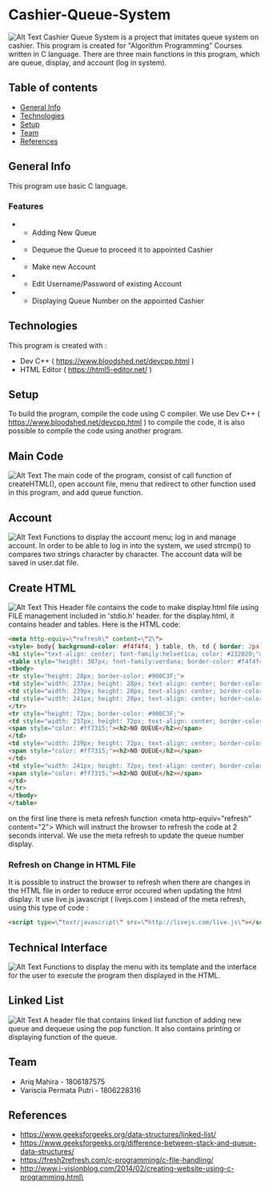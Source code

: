 # Cashier-Queue-System
![Alt Text](http://g.recordit.co/cfHJtD0Oxy.gif)
Cashier Queue System is a project that imitates queue system on cashier. This program is created for "Algorithm Programming" Courses written in C language. There are three main functions in this program, which are queue, display, and account (log in system).

## Table of contents
* [General Info](#general-info)
* [Technologies](#technologies)
* [Setup](#setup)
* [Team](#team)
* [References](#references)

## General Info
This program use basic C language.
### Features
* - Adding New Queue
* - Dequeue the Queue to proceed it to appointed Cashier
* - Make new Account
* - Edit Username/Password of existing Account
* - Displaying Queue Number on the appointed Cashier

## Technologies
This program is created with :
* Dev C++ ( https://www.bloodshed.net/devcpp.html )
* HTML Editor ( https://html5-editor.net/ )

## Setup
To build the program, compile the code using C compiler. We use Dev C++ ( https://www.bloodshed.net/devcpp.html ) to compile the code, it is also possible to compile the code using another program.

## Main Code
![Alt Text](http://g.recordit.co/qPsNUenUK2.gif)
The main code of the program, consist of call function of createHTML(), open account file, menu that redirect to other function used in this program, and add queue function.

## Account 
![Alt Text](http://g.recordit.co/SGUXGnoM6x.gif)
Functions to display the account menu; log in and manage account. In order to be able to log in into the system, we used strcmp() to compares two strings character by character. The account data will be saved in user.dat file.

## Create HTML 
![Alt Text](http://g.recordit.co/HE0QAuQ0G0.gif)
This Header file contains the code to make display.html file using FILE management included in 'stdio.h' header. for the display.html, it contains header and tables. Here is the HTML code: 

```HTML
<meta http-equiv=\"refresh\" content=\"2\">
<style> body{ background-color: #f4f4f4; } table, th, td { border: 2px solid black; } </style>
<h1 style="text-align: center; font-family:helvetica; color: #232020;">CASHIER QUEUE</h1>
<table style="height: 387px; font-family:verdana; border-color: #f4f4f4; margin-left: auto; margin-right: auto;" width="989">
<tbody>
<tr style="height: 28px; border-color: #900C3F;">
<td style="width: 237px; height: 28px; text-align: center; border-color: #3a3535;"><span style="color: #3a3535;"><strong>CASHIER 1</strong></span></td>
<td style="width: 239px; height: 28px; text-align: center; border-color: #3a3535;"><span style="color: #3a3535;"><strong>CASHIER 2</strong></span></td>
<td style="width: 241px; height: 28px; text-align: center; border-color: #3a3535;"><span style="color: #3a3535;"><strong>CASHIER 3</strong></span></td>
</tr>
<tr style="height: 72px; border-color: #900C3F;">
<td style="width: 237px; height: 72px; text-align: center; border-color: #3a3535;">
<span style="color: #ff7315;"><h2>NO QUEUE</h2></span>
</td>
<td style="width: 239px; height: 72px; text-align: center; border-color: #3a3535;">
<span style="color: #ff7315;"><h2>NO QUEUE</h2></span>
</td>
<td style="width: 241px; height: 72px; text-align: center; border-color: #3a3535;">
<span style="color: #ff7315;"><h2>NO QUEUE</h2></span>
</td>
</tr>
</tbody>
</table>
```


on the first line there is meta refresh function
<meta http-equiv=\"refresh\" content=\"2\">
Which will instruct the browser to refresh the code at 2 seconds interval. We use the meta refresh to update the queue number display.

### Refresh on Change in HTML File
It is possible to instruct the browser to refresh when there are changes in the HTML file in order to reduce error occured when updating the html display. 
It use live.js javascript ( livejs.com ) instead of the meta refresh, using this type of code :
```HTML
<script type=\"text/javascript\" src=\"http://livejs.com/live.js\"></script>
```

## Technical Interface 
![Alt Text](http://g.recordit.co/HjP9P2RCXH.gif)
Functions to display the menu with its template and the interface for the user to execute the program then displayed in the HTML.

## Linked List
![Alt Text](http://g.recordit.co/QJQJMPze0C.gif)
A header file that contains linked list function of adding new queue and dequeue using the pop function. It also contains printing or displaying function of the queue.

## Team
* Ariq Mahira - 1806187575
* Variscia Permata Putri - 1806228316

## References
* https://www.geeksforgeeks.org/data-structures/linked-list/
* https://www.geeksforgeeks.org/difference-between-stack-and-queue-data-structures/
* https://fresh2refresh.com/c-programming/c-file-handling/
* http://www.i-visionblog.com/2014/02/creating-website-using-c-programming.html\


